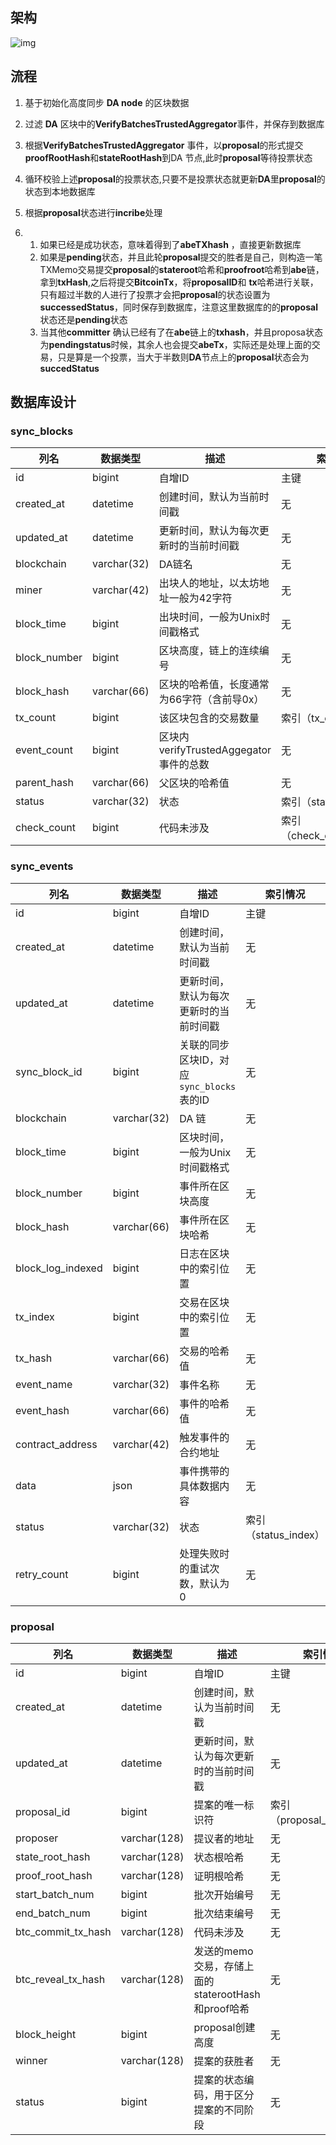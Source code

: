 ## 架构

![img](https://cdn.nlark.com/yuque/0/2024/png/366030/1716364494355-f3d3e104-63aa-412a-a26a-648fbc5eeafb.png)

## 流程

1. 基于初始化高度同步 **DA node** 的区块数据
2. 过滤 **DA** 区块中的**VerifyBatchesTrustedAggregator**事件，并保存到数据库 
3. 根据**VerifyBatchesTrustedAggregator** 事件，以**proposal**的形式提交**proofRootHash**和**stateRootHash**到DA 节点,此时**proposal**等待投票状态
4. 循环校验上述**proposal**的投票状态,只要不是投票状态就更新**DA**里**proposal**的状态到本地数据库
5. 根据**proposal**状态进行**incribe**处理

1. 1. 如果已经是成功状态，意味着得到了**abeTXhash** ，直接更新数据库
   2. 如果是**pending**状态，并且此轮**proposal**提交的胜者是自己，则构造一笔TXMemo交易提交**proposal**的**stateroot**哈希和**proofroot**哈希到**abe**链，拿到**txHash**,之后将提交**BitcoinTx**，将**proposalID**和 **tx**哈希进行关联，只有超过半数的人进行了投票才会把**proposal**的状态设置为**successedStatus**，同时保存到数据库，注意这里数据库的的**proposal**状态还是**pending**状态
   3. 当其他**committer** 确认已经有了在**abe**链上的**txhash**，并且proposa状态为**pendingstatus**时候，其余人也会提交**abeTx**，实际还是处理上面的交易，只是算是一个投票，当大于半数则**DA**节点上的**proposal**状态会为**succedStatus**

## 数据库设计

### sync_blocks

| 列名         | 数据类型    | 描述                                       | 索引情况                  |
| ------------ | ----------- | ------------------------------------------ | ------------------------- |
| id           | bigint      | 自增ID                                     | 主键                      |
| created_at   | datetime    | 创建时间，默认为当前时间戳                 | 无                        |
| updated_at   | datetime    | 更新时间，默认为每次更新时的当前时间戳     | 无                        |
| blockchain   | varchar(32) | DA链名                                     | 无                        |
| miner        | varchar(42) | 出块人的地址，以太坊地址一般为42字符       | 无                        |
| block_time   | bigint      | 出块时间，一般为Unix时间戳格式             | 无                        |
| block_number | bigint      | 区块高度，链上的连续编号                   | 无                        |
| block_hash   | varchar(66) | 区块的哈希值，长度通常为66字符（含前导0x） | 无                        |
| tx_count     | bigint      | 该区块包含的交易数量                       | 索引（tx_count_index）    |
| event_count  | bigint      | 区块内verifyTrustedAggegator事件的总数     | 无                        |
| parent_hash  | varchar(66) | 父区块的哈希值                             | 无                        |
| status       | varchar(32) | 状态                                       | 索引（status_index）      |
| check_count  | bigint      | 代码未涉及                                 | 索引（check_count_index） |



### sync_events

| 列名              | 数据类型    | 描述                                      | 索引情况             |
| ----------------- | ----------- | ----------------------------------------- | -------------------- |
| id                | bigint      | 自增ID                                    | 主键                 |
| created_at        | datetime    | 创建时间，默认为当前时间戳                | 无                   |
| updated_at        | datetime    | 更新时间，默认为每次更新时的当前时间戳    | 无                   |
| sync_block_id     | bigint      | 关联的同步区块ID，对应`sync_blocks`表的ID | 无                   |
| blockchain        | varchar(32) | DA 链                                     | 无                   |
| block_time        | bigint      | 区块时间，一般为Unix时间戳格式            | 无                   |
| block_number      | bigint      | 事件所在区块高度                          | 无                   |
| block_hash        | varchar(66) | 事件所在区块哈希                          | 无                   |
| block_log_indexed | bigint      | 日志在区块中的索引位置                    | 无                   |
| tx_index          | bigint      | 交易在区块中的索引位置                    | 无                   |
| tx_hash           | varchar(66) | 交易的哈希值                              | 无                   |
| event_name        | varchar(32) | 事件名称                                  | 无                   |
| event_hash        | varchar(66) | 事件的哈希值                              | 无                   |
| contract_address  | varchar(42) | 触发事件的合约地址                        | 无                   |
| data              | json        | 事件携带的具体数据内容                    | 无                   |
| status            | varchar(32) | 状态                                      | 索引（status_index） |
| retry_count       | bigint      | 处理失败时的重试次数，默认为0             | 无                   |



### proposal

| 列名               | 数据类型     | 描述                                               | 索引情况                  |
| ------------------ | ------------ | -------------------------------------------------- | ------------------------- |
| id                 | bigint       | 自增ID                                             | 主键                      |
| created_at         | datetime     | 创建时间，默认为当前时间戳                         | 无                        |
| updated_at         | datetime     | 更新时间，默认为每次更新时的当前时间戳             | 无                        |
| proposal_id        | bigint       | 提案的唯一标识符                                   | 索引（proposal_id_index） |
| proposer           | varchar(128) | 提议者的地址                                       | 无                        |
| state_root_hash    | varchar(128) | 状态根哈希                                         | 无                        |
| proof_root_hash    | varchar(128) | 证明根哈希                                         | 无                        |
| start_batch_num    | bigint       | 批次开始编号                                       | 无                        |
| end_batch_num      | bigint       | 批次结束编号                                       | 无                        |
| btc_commit_tx_hash | varchar(128) | 代码未涉及                                         | 无                        |
| btc_reveal_tx_hash | varchar(128) | 发送的memo交易，存储上面的staterootHash和proof哈希 | 无                        |
| block_height       | bigint       | proposal创建高度                                   | 无                        |
| winner             | varchar(128) | 提案的获胜者                                       | 无                        |
| status             | bigint       | 提案的状态编码，用于区分提案的不同阶段             | 无                        |